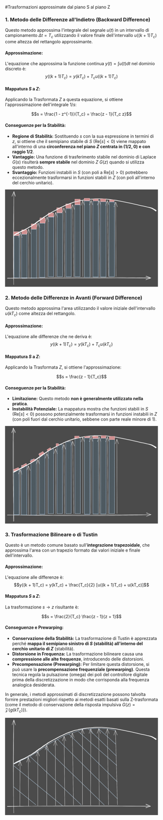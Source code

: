 #Trasformazioni approssimate dal piano S al piano Z

### 1. Metodo delle Differenze all'Indietro (Backward Difference)

Questo metodo approssima l'integrale del segnale $u(t)$ in un intervallo di campionamento $\Delta t = T_c$ utilizzando il valore finale dell'intervallo $u((k+1)T_c)$ come altezza del rettangolo approssimante.

#### Approssimazione:
L'equazione che approssima la funzione continua $y(t) = \int u(t) dt$ nel dominio discreto è:
$$y((k + 1)T_c) = y(kT_c) + T_c u((k + 1)T_c)$$

#### Mappatura $S$ a $Z$:
Applicando la Trasformata $Z$ a questa equazione, si ottiene l'approssimazione dell'integrale $1/s$:

$$s = \frac{1 - z^{-1}}{T_c} = \frac{z - 1}{T_c z}$$

#### Conseguenze per la Stabilità:

*   **Regione di Stabilità:** Sostituendo $s$ con la sua espressione in termini di $z$, si ottiene che il semipiano stabile di $S$ ($\text{Re}[s] < 0$) viene mappato all'interno di una **circonferenza nel piano $Z$ centrata in $(1/2, 0)$ e con raggio $1/2$**.
*   **Vantaggio:** Una funzione di trasferimento stabile nel dominio di Laplace $G(s)$ risulterà **sempre stabile** nel dominio $Z$ $G(z)$ quando si utilizza questo metodo.
*   **Svantaggio:** Funzioni instabili in $S$ (con poli a $\text{Re}[s] > 0$) potrebbero eccezionalmente trasformarsi in funzioni stabili in $Z$ (con poli all'interno del cerchio unitario).

 ![Differenze all'Indietro](img/CampionamentoBackFDA.svg)

### 2. Metodo delle Differenze in Avanti (Forward Difference)

Questo metodo approssima l'area utilizzando il valore iniziale dell'intervallo $u(kT_c)$ come altezza del rettangolo.

#### Approssimazione:
L'equazione alle differenze che ne deriva è:
$$y((k + 1)T_c) = y(kT_c) + T_c u(kT_c)$$

#### Mappatura $S$ a $Z$:
Applicando la Trasformata $Z$, si ottiene l'approssimazione:

$$s = \frac{z - 1}{T_c}$$

#### Conseguenze per la Stabilità:

*   **Limitazione:** Questo metodo **non è generalmente utilizzato nella pratica**.
*   **Instabilità Potenziale:** La mappatura mostra che funzioni stabili in $S$ ($\text{Re}[s] < 0$) possono potenzialmente trasformarsi in funzioni instabili in $Z$ (con poli fuori dal cerchio unitario, sebbene con parte reale minore di 1).

![Differenze in Avanti](img/CampionamentoFrontFDA.svg)

### 3. Trasformazione Bilineare o di Tustin

Questo è un metodo comune basato sull'**integrazione trapezoidale**, che approssima l'area con un trapezio formato dai valori iniziale e finale dell'intervallo.

#### Approssimazione:
L'equazione alle differenze è:
$$y((k + 1)T_c) = y(kT_c) + \frac{T_c}{2} [u((k + 1)T_c) + u(kT_c)]$$

#### Mappatura $S$ a $Z$:
La trasformazione $s \to z$ risultante è:

$$s = \frac{2}{T_c} \frac{z - 1}{z + 1}$$

#### Conseguenze e Prewarping:

*   **Conservazione della Stabilità:** La trasformazione di Tustin è apprezzata perché **mappa il semipiano sinistro di $S$ (stabilità) all'interno del cerchio unitario di $Z$** (stabilità).
*   **Distorsione in Frequenza:** La trasformazione bilineare causa una **compressione alle alte frequenze**, introducendo delle distorsioni.
*   **Precompensazione (Prewarping):** Per limitare questa distorsione, si può usare la **precompensazione frequenziale (prewarping)**. Questa tecnica regola la pulsazione (omega) dei poli del controllore digitale prima della discretizzazione in modo che corrisponda alla frequenza analogica desiderata.

In generale, i metodi approssimati di discretizzazione possono talvolta fornire prestazioni migliori rispetto ai metodi esatti basati sulla Z-trasformata (come il metodo di conservazione della risposta impulsiva $G(z) = \mathcal{Z}\{g(kT_c)\}$).

![Tustin](img/CampionamentoTustinFDA.svg)
